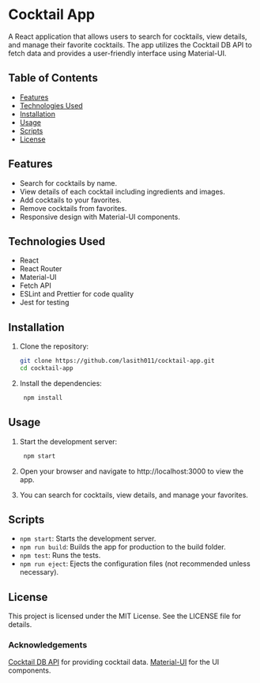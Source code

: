 # Cocktail App

A React application that allows users to search for cocktails, view details, and manage their favorite cocktails. The app utilizes the Cocktail DB API to fetch data and provides a user-friendly interface using Material-UI.

## Table of Contents

-   [Features](#features)
-   [Technologies Used](#technologies-used)
-   [Installation](#installation)
-   [Usage](#usage)
-   [Scripts](#scripts)
-   [License](#license)

## Features

-   Search for cocktails by name.
-   View details of each cocktail including ingredients and images.
-   Add cocktails to your favorites.
-   Remove cocktails from favorites.
-   Responsive design with Material-UI components.

## Technologies Used

-   React
-   React Router
-   Material-UI
-   Fetch API
-   ESLint and Prettier for code quality
-   Jest for testing

## Installation

1. Clone the repository:

    ```bash
    git clone https://github.com/lasith011/cocktail-app.git
    cd cocktail-app
    ```

2. Install the dependencies:
    ```bash
     npm install
    ```

## Usage

1. Start the development server:

    ```bash
     npm start
    ```

2. Open your browser and navigate to http://localhost:3000 to view the app.
3. You can search for cocktails, view details, and manage your favorites.

## Scripts

-   `npm start`: Starts the development server.
-   `npm run build`: Builds the app for production to the build folder.
-   `npm test`: Runs the tests.
-   `npm run eject`: Ejects the configuration files (not recommended unless necessary).

## License

This project is licensed under the MIT License. See the LICENSE file for details.

### Acknowledgements

[Cocktail DB API](https://www.thecocktaildb.com/) for providing cocktail data.
[Material-UI](https://mui.com/) for the UI components.

